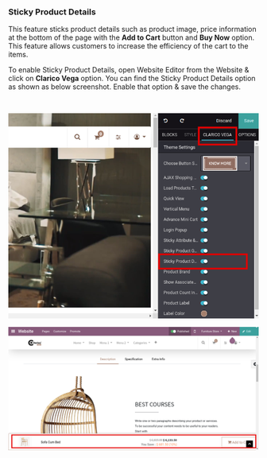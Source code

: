 
### Sticky Product Details



This feature sticks product details such as product image, price information at the bottom of the page with the **Add to Cart** button and **Buy Now** option. This feature allows customers to increase the efficiency of the cart to the items.


  
To enable Sticky Product Details, open Website Editor from the Website & click on **Clarico Vega** option. You can find the Sticky Product Details option as shown as below screenshot. Enable that option & save the changes.


 


![](./images/44-1.png)


![](./images/44-2.png)


